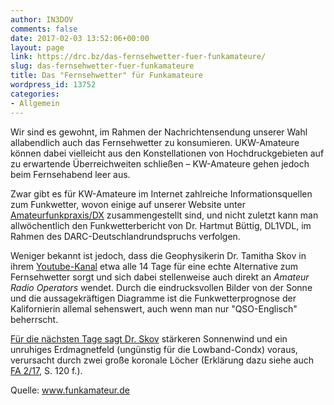 ```yaml
---
author: IN3DOV
comments: false
date: 2017-02-03 13:52:06+00:00
layout: page
link: https://drc.bz/das-fernsehwetter-fuer-funkamateure/
slug: das-fernsehwetter-fuer-funkamateure
title: Das "Fernsehwetter" für Funkamateure
wordpress_id: 13752
categories:
- Allgemein
---
```


Wir sind es gewohnt, im Rahmen der Nachrichtensendung unserer Wahl allabendlich auch das Fernsehwetter zu konsumieren. UKW-Amateure können dabei vielleicht aus den Konstellationen von Hochdruckgebieten auf zu erwartende Überreichweiten schließen – KW-Amateure gehen jedoch beim Fernsehabend leer aus.

Zwar gibt es für KW-Amateure im Internet zahlreiche Informationsquellen zum Funkwetter, wovon einige auf unserer Website unter [Amateurfunkpraxis/DX](http://funkamateur.de/amateurfunkpraxis-dx.html) zusammengestellt sind, und nicht zuletzt kann man allwöchentlich den Funkwetterbericht von Dr. Hartmut Büttig, DL1VDL, im Rahmen des DARC-Deutschlandrundspruchs verfolgen.

Weniger bekannt ist jedoch, dass die Geophysikerin Dr. Tamitha Skov in ihrem [Youtube-Kanal](https://www.youtube.com/user/SpWxfx/videos) etwa alle 14 Tage für eine echte Alternative zum Fernsehwetter sorgt und sich dabei stellenweise auch direkt an _Amateur Radio Operators_ wendet. Durch die eindrucksvollen Bilder von der Sonne und die aussagekräftigen Diagramme ist die Funkwetterprognose der Kalifornierin allemal sehenswert, auch wenn man nur "QSO-Englisch" beherrscht.

[Für die nächsten Tage sagt Dr. Skov](https://www.youtube.com/watch?v=K_3dueLXXwk) stärkeren Sonnenwind und ein unruhiges Erdmagnetfeld (ungünstig für die Lowband-Condx) voraus, verursacht durch zwei große koronale Löcher (Erklärung dazu siehe auch [FA 2/17](http://www.box73.de/product_info.php?products_id=3719), S. 120 f.).



Quelle: www.funkamateur.de
